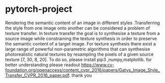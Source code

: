 # pytorch-project
Rendering the semantic content of an image in different styles .Transferring the style from one image onto another can be considered a problem of texture transfer. In texture transfer the goal is to synthesise a texture from a source image while constraining the texture synthesis in order to preserve the semantic content of a target image. For texture synthesis there exist a large range of powerful non-parametric algorithms that can synthesise photorealistic natural textures by resampling the pixels of a given source texture [7, 30, 8, 20].
To do so,
please install pip3 ,numpy,matplotlib.
for better understanding please readout https://www.cv-foundation.org/openaccess/content_cvpr_2016/papers/Gatys_Image_Style_Transfer_CVPR_2016_paper.pdf.
thank you
